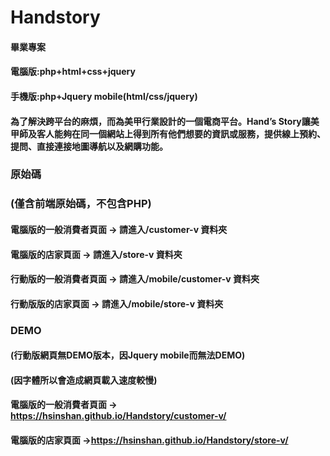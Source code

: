 # Handstory
#### 畢業專案
#### 電腦版:php+html+css+jquery
#### 手機版:php+Jquery mobile(html/css/jquery)
#### 為了解決跨平台的麻煩，而為美甲行業設計的一個電商平台。Hand’s Story讓美甲師及客人能夠在同一個網站上得到所有他們想要的資訊或服務，提供線上預約、提問、直接連接地圖導航以及網購功能。
###
### 原始碼
### (僅含前端原始碼，不包含PHP)
#### 電腦版的一般消費者頁面 → 請進入/customer-v 資料夾
#### 電腦版的店家頁面 → 請進入/store-v 資料夾
#### 行動版的一般消費者頁面 → 請進入/mobile/customer-v 資料夾
#### 行動版版的店家頁面 → 請進入/mobile/store-v 資料夾
####
####
### DEMO
#### (行動版網頁無DEMO版本，因Jquery mobile而無法DEMO)
#### (因字體所以會造成網頁載入速度較慢)
#### 電腦版的一般消費者頁面 → https://hsinshan.github.io/Handstory/customer-v/
#### 電腦版的店家頁面 →https://hsinshan.github.io/Handstory/store-v/
